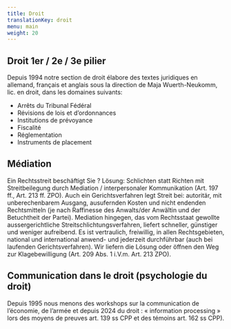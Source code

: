 ```yaml
---
title: Droit
translationKey: droit
menu: main
weight: 20
---
```


## Droit 1er / 2e / 3e pilier

Depuis 1994 notre section de droit élabore des textes juridiques en allemand, français et anglais sous la direction de Maja Wuerth-Neukomm, lic. en droit, dans les domaines suivants: 

- Arrêts du Tribunal Fédéral
- Révisions de lois et d’ordonnances
- Institutions de prévoyance
- Fiscalité
- Réglementation
- Instruments de placement

## Médiation

Ein Rechtsstreit beschäftigt Sie ? Lösung: Schlichten statt Richten mit Streitbeilegung durch Mediation / interpersonaler Kommunikation (Art. 197 ff., Art. 213 ff. ZPO). Auch ein Gerichtsverfahren legt Streit bei: autoritär, mit unberechenbarem Ausgang, ausufernden Kosten und nicht endenden Rechtsmitteln (je nach Raffinesse des Anwalts/der Anwältin und der Betuchtheit der Partei).
Mediation hingegen, das vom Rechtsstaat gewollte aussergerichtliche Streitschlichtungsverfahren, liefert schneller, günstiger und weniger aufreibend. Es ist vertraulich, freiwillig, in allen Rechtsgebieten, national und international anwend- und jederzeit durchführbar (auch bei laufenden Gerichtsverfahren).
Wir liefern die Lösung oder öffnen den Weg zur Klagebewilligung (Art. 209 Abs. 1 i.V.m. Art. 213 ZPO).

## Communication dans le droit (psychologie du droit)

Depuis 1995 nous menons des workshops sur la communication de l’économie, de l’armée et depuis 2024 du droit : « information processing » lors des moyens de preuves art. 139 ss CPP et des témoins art. 162 ss CPP).